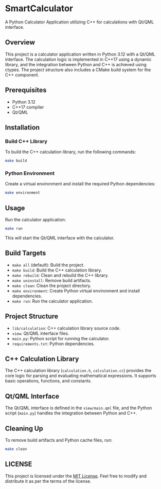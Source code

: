 # SmartCalculator

A Python Calculator Application utilizing C++ for calculations with Qt/QML interface.

## Overview

This project is a calculator application written in Python 3.12 with a Qt/QML interface. The calculation logic is implemented in C++17 using a dynamic library, and the integration between Python and C++ is achieved using ctypes. The project structure also includes a CMake build system for the C++ component.

## Prerequisites

- Python 3.12
- C++17 compiler
- Qt/QML

## Installation

### Build C++ Library

To build the C++ calculation library, run the following commands:

```bash
make build
```

### Python Environment

Create a virtual environment and install the required Python dependencies:

```bash
make environment
```

## Usage

Run the calculator application:

```bash
make run
```

This will start the Qt/QML interface with the calculator.

## Build Targets

- `make all` (default): Build the project.
- `make build`: Build the C++ calculation library.
- `make rebuild`: Clean and rebuild the C++ library.
- `make uninstall`: Remove build artifacts.
- `make clean`: Clean the project directory.
- `make environment`: Create Python virtual environment and install dependencies.
- `make run`: Run the calculator application.

## Project Structure

- `lib/calculation`: C++ calculation library source code.
- `view`: Qt/QML interface files.
- `main.py`: Python script for running the calculator.
- `requirements.txt`: Python dependencies.

## C++ Calculation Library

The C++ calculation library (`calculation.h`, `calculation.cc`) provides the core logic for parsing and evaluating mathematical expressions. It supports basic operations, functions, and constants.

## Qt/QML Interface

The Qt/QML interface is defined in the `view/main.qml` file, and the Python script (`main.py`) handles the integration between Python and C++.

## Cleaning Up

To remove build artifacts and Python cache files, run:

```bash
make clean
```

## LICENSE
This project is licensed under the [MIT License](LICENSE). Feel free to modify and distribute it as per the terms of the license.